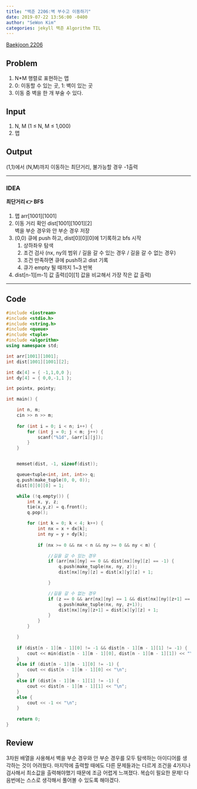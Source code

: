 ```yaml
---
title: "백준 2206:벽 부수고 이동하기"
date: 2019-07-22 13:56:00 -0400
author: "SeWon Kim"
categories: jekyll 백준 Algorithm TIL
---
```


[Baekjoon 2206](https://www.acmicpc.net/problem/2206)

## Problem
  1. N*M 행렬로 표현하는 맵
  2. 0: 이동할 수 있는 곳, 1: 벽이 있는 곳
  3. 이동 중 벽을 한 개 부술 수 있다.

## Input
  1. N, M (1 ≤ N, M ≤ 1,000)
  2. 맵 
    
## Output
  (1,1)에서 (N,M)까지 이동하는 최단거리, 불가능할 경우 -1출력


---


### IDEA
  **최단거리 👉 BFS**
  
  1. 맵 arr[1001][1001]
  2. 이동 거리 확인 dist[1001][1001][2]\
     벽을 부순 경우와 안 부순 경우 저장
  3. (0,0) 큐에 push 하고, dist[0][0][0]에 1기록하고 bfs 시작
      1. 상하좌우 탐색
      2. 조건 검사 (nx, ny의 범위 / 길을 갈 수 있는 경우 / 길을 갈 수 없는 경우)
      3. 조건 만족하면 큐에 push하고 dist 기록
      4. 큐가 empty 될 때까지 1~3 반복
  4. dist[n-1][m-1] 값 출력([0][1] 값을 비교해서 가장 작은 값 출력)
     
---


## Code
```cpp
#include <iostream>
#include <stdio.h>
#include <string.h>
#include <queue>
#include <tuple>
#include <algorithm>
using namespace std;

int arr[1001][1001];
int dist[1001][1001][2];

int dx[4] = { -1,1,0,0 };
int dy[4] = { 0,0,-1,1 };

int pointx, pointy; 

int main() {

	int n, m;
	cin >> n >> m;
	
	for (int i = 0; i < n; i++) {
		for (int j = 0; j < m; j++) {
			scanf("%1d", &arr[i][j]);
		}
	}


	memset(dist, -1, sizeof(dist));

	queue<tuple<int, int, int>> q;
	q.push(make_tuple(0, 0, 0));
	dist[0][0][0] = 1;

	while (!q.empty()) {
		int x, y, z;
		tie(x,y,z) = q.front();
		q.pop();

		for (int k = 0; k < 4; k++) {
			int nx = x + dx[k];
			int ny = y + dy[k];
			
			if (nx >= 0 && nx < n && ny >= 0 && ny < m) {

				//길을 갈 수 있는 경우
				if (arr[nx][ny] == 0 && dist[nx][ny][z] == -1) {
					q.push(make_tuple(nx, ny, z));
					dist[nx][ny][z] = dist[x][y][z] + 1;

				}

				//길을 갈 수 없는 경우  
				if (z == 0 && arr[nx][ny] == 1 && dist[nx][ny][z+1] == -1) {
					q.push(make_tuple(nx, ny, z+1));
					dist[nx][ny][z+1] = dist[x][y][z] + 1;
				}
			}
		}

	}
		
	if (dist[n - 1][m - 1][0] != -1 && dist[n - 1][m - 1][1] != -1) {
		cout << min(dist[n - 1][m - 1][0], dist[n - 1][m - 1][1]) << "\n";
	}
	else if (dist[n - 1][m - 1][0] != -1) {
		cout << dist[n - 1][m - 1][0] << "\n";
	}
	else if (dist[n - 1][m - 1][1] != -1) {
		cout << dist[n - 1][m - 1][1] << "\n";
	}
	else {
		cout << -1 << "\n";
	}
	
	return 0;
}
```


## Review
3차원 배열을 사용해서 벽을 부순 경우와 안 부순 경우를 모두 탐색하는 아이디어를 생각하는 것이 어려웠다.
마지막에 출력할 때에도 다른 문제들과는 다르게 조건을 4가지나 검사해서 최소값을 출력해야했기 때문에 조금 어렵게 느껴졌다.
복습이 필요한 문제! 다음번에는 스스로 생각해서 풀어볼 수 있도록 해야겠다.
